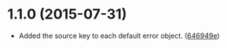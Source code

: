 <a name="1.1.0"></a>
# 1.1.0 (2015-07-31)


* Added the source key to each default error object.
 ([646949e](https://github.com/alanhoff/node-hapi-joier/commit/646949e))




